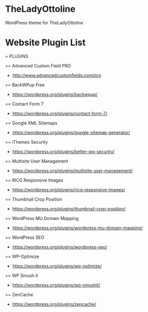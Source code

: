 
TheLadyOttoline
===============

WordPress theme for TheLadyOttoline




Website Plugin List
===================

= PLUGINS


== Advanced Custom Field PRO

* http://www.advancedcustomfields.com/pro

== BackWPup Free

* https://wordpress.org/plugins/backwpup/

== Contact Form 7

* https://wordpress.org/plugins/contact-form-7/

== Google XML Sitemaps

* https://wordpress.org/plugins/google-sitemap-generator/

== iThemes Security

* https://wordpress.org/plugins/better-wp-security/

== Multisite User Management

* https://wordpress.org/plugins/multisite-user-management/

== RICG Responsive Images

* https://wordpress.org/plugins/ricg-responsive-images/

== Thumbnail Crop Position

* https://wordpress.org/plugins/thumbnail-crop-position/

== WordPress MU Domain Mapping

* https://wordpress.org/plugins/wordpress-mu-domain-mapping/

== WordPress SEO

* https://wordpress.org/plugins/wordpress-seo/

== WP-Optimize

* https://wordpress.org/plugins/wp-optimize/

== WP Smush.it

* https://wordpress.org/plugins/wp-smushit/

== ZenCache

* https://wordpress.org/plugins/zencache/
